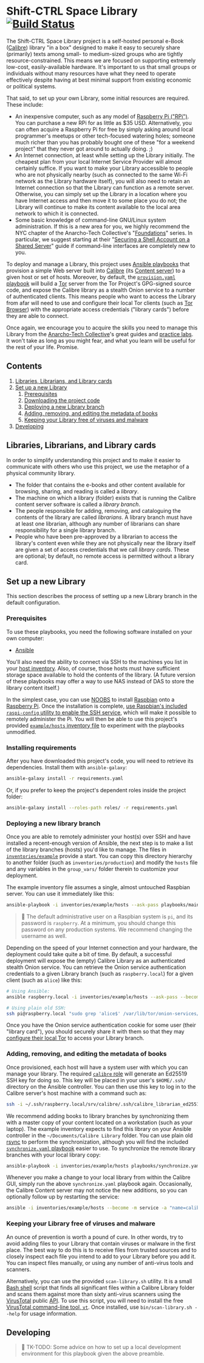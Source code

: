 # Shift-CTRL Space Library [![Build Status](https://travis-ci.org/shiftctrlspace/library.svg?branch=master)](https://travis-ci.org/shiftctrlspace/library)

The Shift-CTRL Space Library project is a self-hosted personal e-Book ([Calibre](https://calibre-ebook.com/)) library "in a box" designed to make it easy to securely share (primarily) texts among small- to medium-sized groups who are tightly resource-constrained. This means we are focused on supporting extremely low-cost, easily-available hardware. It's important to us that small groups or individuals without many resources have what they need to operate effectively despite having at best minimal support from existing economic or political systems.

That said, to set up your own Library, some initial resources are required. These include:

* An inexpensive computer, such as any model of [Raspberry Pi ("RPi")](https://www.raspberrypi.org/). You can purchase a new RPi for as little as $35 USD. Alternatively, you can often acquire a Raspberry Pi for free by simply asking around local programmer's meetups or other tech-focused watering holes; someone much richer than you has probably bought one of these "for a weekend project" that they never got around to actually doing. ;)
* An Internet connection, at least while setting up the Library initially. The cheapest plan from your local Internet Service Provider will almost certainly suffice. If you want to make your Library accessible to people who are not physically nearby (such as connected to the same Wi-Fi network as the Library hardware itself), you will also need to retain an Internet connection so that the Library can function as a remote server. Otherwise, you can simply set up the Library in a location where you have Internet access and then move it to some place you do not; the Library will continue to make its content available to the local area network to which it is connected.
* Some basic knowledge of command-line GNU/Linux system administration. If this is a new area for you, we highly recommend the NYC chapter of the Anarcho-Tech Collective's "[Foundations](https://github.com/AnarchoTechNYC/meta/wiki/Foundations)" series. In particular, we suggest starting at their "[Securing a Shell Account on a Shared Server](https://github.com/AnarchoTechNYC/meta/blob/master/train-the-trainers/practice-labs/securing-a-shell-account-on-a-shared-server/README.md)" guide if command-line interfaces are completely new to you.

To deploy and manage a Library, this project uses [Ansible playbooks](https://docs.ansible.com/ansible/latest/user_guide/playbooks.html) that provision a simple Web server built into [Calibre](https://calibre-ebook.com/) (its [Content server](https://manual.calibre-ebook.com/generated/en/calibre-server.html)) to a given host or set of hosts. Moreover, by default, the [`provision.yaml` playbook](playbooks/provision.yaml) will build a [Tor](https://torproject.org/) server from the Tor Project's GPG-signed source code, and expose the Calibre library as a stealth Onion service to a number of authenticated clients. This means people who want to access the Library from afar will need to use and configure their local Tor clients (such as [Tor Browser](https://www.torproject.org/download/download-easy.html)) with the appropriate access credentials ("library cards") before they are able to connect.

Once again, we encourage you to acquire the skills you need to manage this Library from the [Anarcho-Tech Collective](https://github.com/AnarchoTechNYC/meta/wiki)'s great guides and [practice labs](https://github.com/AnarchoTechNYC/meta/tree/master/train-the-trainers/practice-labs/). It won't take as long as you might fear, and what you learn will be useful for the rest of your life. Promise.

## Contents

1. [Libraries, Librarians, and Library cards](#libraries-librarians-and-library-cards)
1. [Set up a new Library](#set-up-a-new-library)
    1. [Prerequisites](#prerequisites)
    1. [Downloading the project code](#downloading-the-project-code)
    1. [Deploying a new Library branch](#deploying-a-new-library-branch)
    1. [Adding, removing, and editing the metadata of books](#adding-removing-and-editing-the-metadata-of-books)
    1. [Keeping your Library free of viruses and malware](#keeping-your-library-free-of-viruses-and-malware)
1. [Developing](#developing)

## Libraries, Librarians, and Library cards

In order to simplify understanding this project and to make it easier to communicate with others who use this project, we use the metaphor of a physical community library.

* The folder that contains the e-books and other content available for browsing, sharing, and reading is called a *library*.
* The machine on which a library (folder) exists that is running the Calibre content server software is called a *library branch*.
* The people responsible for adding, removing, and cataloguing the contents of the library are called *librarians*. A library branch must have at least one librarian, although any number of librarians can share responsibility for a single library branch.
* People who have been pre-approved by a librarian to access the library's content even while they are not physically near the library itself are given a set of access credentials that we call *library cards*. These are optional; by default, no remote access is permitted without a library card.

## Set up a new Library

This section describes the process of setting up a new Library branch in the default configuration.

### Prerequisites

To use these playbooks, you need the following software installed on your own computer:

* [Ansible](https://ansible.com/)

You'll also need the ability to connect via SSH to the machines you list in your [host inventory](https://docs.ansible.com/ansible/latest/user_guide/intro_inventory.html). Also, of course, those hosts must have sufficient storage space available to hold the contents of the library. (A future version of these playbooks may offer a way to use NAS instead of DAS to store the library content itself.)

In the simplest case, you can use [NOOBS](https://www.raspberrypi.org/documentation/installation/noobs.md) to install [Raspbian](https://www.raspbian.org/) onto a [Raspberry Pi](https://www.raspberrypi.org/). Once the installation is complete, [use Raspbian's included `raspi-config` utility to enable the SSH service](https://www.raspberrypi.org/documentation/remote-access/ssh/), which will make it possible to remotely administer the Pi. You will then be able to use this project's provided [`example/hosts` inventory file](inventories/example/hosts) to experiment with the playbooks unmodified.

### Installing requirements

After you have downloaded this project's code, you will need to retrieve its dependencies. Install them with `ansible-galaxy`:

```sh
ansible-galaxy install -r requirements.yaml
```

Or, if you prefer to keep the project's dependent roles inside the project folder:

```sh
ansible-galaxy install --roles-path roles/ -r requirements.yaml
```

### Deploying a new library branch

Once you are able to remotely administer your host(s) over SSH and have installed a recent-enough version of Ansible, the next step is to make a list of the library branches (hosts) you'd like to manage. The files in [`inventories/example`](inventories/example) provide a start. You can copy this directory hierarchy to another folder (such as `inventories/production`) and modify the `hosts` file and any variables in the `group_vars/` folder therein to customize your deployment.

The example inventory file assumes a single, almost untouched Raspbian server. You can use it immediately like this:

```sh
ansible-playbook -i inventories/example/hosts --ask-pass playbooks/main.yaml
```

> :beginner: The default administrative user on a Raspbian system is `pi`, and its  password is `raspberry`. At a minimum, you should change this password on any production systems. We recommend changing the username as well.

Depending on the speed of your Internet connection and your hardware, the deployment could take quite a bit of time. By default, a successful deployment will expose the (empty) Calibre Library as an authenticated stealth Onion service. You can retrieve the Onion service authentication credentials to a given Library branch (such as `raspberry.local`) for a given client (such as `alice`) like this:

```sh
# Using Ansible:
ansible raspberry.local -i inventories/example/hosts --ask-pass --become -a "grep 'alice$' /var/lib/tor/onion-services/onion-library/hostname"

# Using plain old SSH:
ssh pi@raspberry.local "sudo grep 'alice$' /var/lib/tor/onion-services/onion-library/hostname"
```

Once you have the Onion service authentication cookie for some user (their "library card"), you should securely share it with them so that they may [configure their local Tor](https://github.com/AnarchoTechNYC/meta/wiki/Connecting-to-an-authenticated-Onion-service) to access your Library branch.

### Adding, removing, and editing the metadata of books

Once provisioned, each host will have a system user with which you can manage your library. The required [`calibre` role](https://github.com/shiftctrlspace/ansible-role-calibre/#readme) will generate an Ed25519 SSH key for doing so. This key will be placed in your user's `$HOME/.ssh/` directory on the Ansible controller. You can then use this key to log in to the Calibre server's host machine with a command such as:

```sh
ssh -i ~/.ssh/raspberry.local/srv/calibre/.ssh/calibre_librarian_ed25519 calibre@raspberry.local
```

We recommend adding books to library branches by synchronizing them with a master copy of your content located on a workstation (such as your laptop). The example inventory expects to find this library on your Ansible controller in the `~/Documents/Calibre Library` folder. You can use plain old [rsync](https://rsync.samba.org/) to perform the synchronization, although you will find the included [`synchronize.yaml` playbook](playbooks/synchronize.yaml) easier to use. To synchronize the remote library branches with your local library copy:

```sh
ansible-playbook -i inventories/example/hosts playbooks/synchronize.yaml
```

Whenever you make a change to your local library from within the Calibre GUI, simply run the above `synchronize.yaml` playbook again. Occasionally, the Calibre Content server may not notice the new additions, so you can optionally follow up by restarting the service:

```sh
ansible -i inventories/example/hosts --become -m service -a "name=calibre@main.service state=restarted"
```

### Keeping your Library free of viruses and malware

An ounce of prevention is worth a pound of cure. In other words, try to avoid adding files to your Library that contain viruses or malware in the first place. The best way to do this is to receive files from trusted sources and to closely inspect each file you intend to add to your Library before you add it. You can inspect files manually, or using any number of anti-virus tools and scanners.

Alternatively, you can use the provided `scan-library.sh` utility. It is a small [Bash shell](https://en.wikipedia.org/wiki/Bash_%28Unix_shell%29) script that finds all significant files within a Calibre Library folder and scans them against more than sixty anti-virus scanners using the [VirusTotal](https://virustotal.com/) public [API](https://www.virustotal.com/en/documentation/public-api/). To use this script, you will need to install the free [VirusTotal command-line tool, `vt`](https://github.com/VirusTotal/vt-cli/blob/master/README.md#installing-the-tool). Once installed, use `bin/scan-library.sh --help` for usage information.

## Developing

> :construction: TK-TODO: Some advice on how to set up a local development environment for this playbook given the above preamble.
